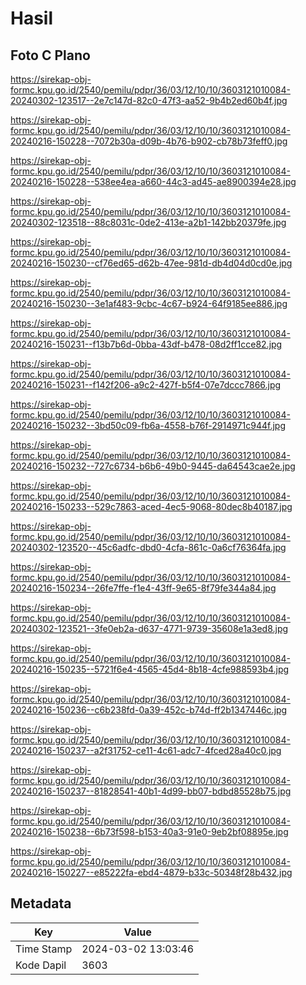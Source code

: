 # Hasil

## Foto C Plano

https://sirekap-obj-formc.kpu.go.id/2540/pemilu/pdpr/36/03/12/10/10/3603121010084-20240302-123517--2e7c147d-82c0-47f3-aa52-9b4b2ed60b4f.jpg

https://sirekap-obj-formc.kpu.go.id/2540/pemilu/pdpr/36/03/12/10/10/3603121010084-20240216-150228--7072b30a-d09b-4b76-b902-cb78b73feff0.jpg

https://sirekap-obj-formc.kpu.go.id/2540/pemilu/pdpr/36/03/12/10/10/3603121010084-20240216-150228--538ee4ea-a660-44c3-ad45-ae8900394e28.jpg

https://sirekap-obj-formc.kpu.go.id/2540/pemilu/pdpr/36/03/12/10/10/3603121010084-20240302-123518--88c8031c-0de2-413e-a2b1-142bb20379fe.jpg

https://sirekap-obj-formc.kpu.go.id/2540/pemilu/pdpr/36/03/12/10/10/3603121010084-20240216-150230--cf76ed65-d62b-47ee-981d-db4d04d0cd0e.jpg

https://sirekap-obj-formc.kpu.go.id/2540/pemilu/pdpr/36/03/12/10/10/3603121010084-20240216-150230--3e1af483-9cbc-4c67-b924-64f9185ee886.jpg

https://sirekap-obj-formc.kpu.go.id/2540/pemilu/pdpr/36/03/12/10/10/3603121010084-20240216-150231--f13b7b6d-0bba-43df-b478-08d2ff1cce82.jpg

https://sirekap-obj-formc.kpu.go.id/2540/pemilu/pdpr/36/03/12/10/10/3603121010084-20240216-150231--f142f206-a9c2-427f-b5f4-07e7dccc7866.jpg

https://sirekap-obj-formc.kpu.go.id/2540/pemilu/pdpr/36/03/12/10/10/3603121010084-20240216-150232--3bd50c09-fb6a-4558-b76f-2914971c944f.jpg

https://sirekap-obj-formc.kpu.go.id/2540/pemilu/pdpr/36/03/12/10/10/3603121010084-20240216-150232--727c6734-b6b6-49b0-9445-da64543cae2e.jpg

https://sirekap-obj-formc.kpu.go.id/2540/pemilu/pdpr/36/03/12/10/10/3603121010084-20240216-150233--529c7863-aced-4ec5-9068-80dec8b40187.jpg

https://sirekap-obj-formc.kpu.go.id/2540/pemilu/pdpr/36/03/12/10/10/3603121010084-20240302-123520--45c6adfc-dbd0-4cfa-861c-0a6cf76364fa.jpg

https://sirekap-obj-formc.kpu.go.id/2540/pemilu/pdpr/36/03/12/10/10/3603121010084-20240216-150234--26fe7ffe-f1e4-43ff-9e65-8f79fe344a84.jpg

https://sirekap-obj-formc.kpu.go.id/2540/pemilu/pdpr/36/03/12/10/10/3603121010084-20240302-123521--3fe0eb2a-d637-4771-9739-35608e1a3ed8.jpg

https://sirekap-obj-formc.kpu.go.id/2540/pemilu/pdpr/36/03/12/10/10/3603121010084-20240216-150235--5721f6e4-4565-45d4-8b18-4cfe988593b4.jpg

https://sirekap-obj-formc.kpu.go.id/2540/pemilu/pdpr/36/03/12/10/10/3603121010084-20240216-150236--c6b238fd-0a39-452c-b74d-ff2b1347446c.jpg

https://sirekap-obj-formc.kpu.go.id/2540/pemilu/pdpr/36/03/12/10/10/3603121010084-20240216-150237--a2f31752-ce11-4c61-adc7-4fced28a40c0.jpg

https://sirekap-obj-formc.kpu.go.id/2540/pemilu/pdpr/36/03/12/10/10/3603121010084-20240216-150237--81828541-40b1-4d99-bb07-bdbd85528b75.jpg

https://sirekap-obj-formc.kpu.go.id/2540/pemilu/pdpr/36/03/12/10/10/3603121010084-20240216-150238--6b73f598-b153-40a3-91e0-9eb2bf08895e.jpg

https://sirekap-obj-formc.kpu.go.id/2540/pemilu/pdpr/36/03/12/10/10/3603121010084-20240216-150227--e85222fa-ebd4-4879-b33c-50348f28b432.jpg


## Metadata

| Key        | Value               |
| ---------- | ------------------- |
| Time Stamp | 2024-03-02 13:03:46 |
| Kode Dapil | 3603                |




